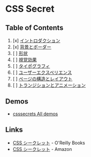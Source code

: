 # CSS Secret
## Table of Contents
1. [x] [イントロダクション](01/)
1. [x] [背景とボーダー](02/)
1. [ ] [形状](03/)
1. [ ] [視覚効果](04/)
1. [ ] [タイポグラフィ](05/)
1. [ ] [ユーザーエクスペリエンス](06/)
1. [ ] [ページの構造とレイアウト](07/)
1. [ ] [トランジションとアニメーション](08/)

## Demos
- [csssecrets All demos](http://play.csssecrets.io/)

## Links
- [CSS シークレット](http://www.oreilly.co.jp/books/9784873117669/) - O'Reilly Books
- [CSS シークレット](https://www.amazon.co.jp/dp/4873117666) - Amazon
